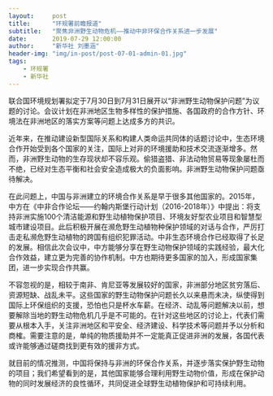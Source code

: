 ```yaml
---
layout:     post
title:      "环规署前瞻报道"
subtitle:   "聚焦非洲野生动物危机——推动中非环保合作关系进一步发展"
date:       2019-07-29 12:00:00
author:     "新华社 刘墨涵"
header-img: "img/in-post/post-07-01-admin-01.jpg"
tags:
    - 环规署 
    - 新华社
---
```

联合国环境规划署拟定于7月30日到7月31日展开以“非洲野生动物保护问题”为议题的讨论。会议计划在非洲地区生物多样性的保护措施、各国政府的合作方针、环境法在非洲地区的落实方案等问题上达成多方的共识。  

近年来，在推动建设新型国际关系和构建人类命运共同体的话题讨论中，生态环境合作开始受到各个国家的关注，国际上对非的环境援助和技术交流逐渐增多。然而，非洲野生动物的生存现状却不容乐观。偷猎盗猎、非法动物贸易等现象屡杜而不绝，已经对生态平衡和社会安全造成极大的负面影响。非洲野生动物保护问题亟待解决。  

在此问题上，中国与非洲建立的环境合作关系是早于很多其他国家的。2015年，中方在《中非合作论坛——约翰内斯堡行动计划（2016-2018年）》中提出：将支持非洲实施100个清洁能源和野生动植物保护项目、环境友好型农业项目和智慧型城市建设项目。此后积极开展在濒危野生动植物种保护领域的对话与合作，严厉打击走私濒危野生动植物的跨国有组织犯罪活动。中非生态环境合作已经取得了长足的发展。相信此次会议中，中方能够分享在野生动物保护领域的实践经验，最大化合作效益，建立更为完善的协作机制。中方也期待更多国家的加入，形成国家集团，进一步实现合作共赢。  

不容忽视的是，相较于南非、肯尼亚等发展较好的国家，非洲部分地区贫穷落后、资源短缺、战乱未平。这些国家的野生动物保护问题长久以来悬而未决，纵使得到国际上环保组织的支援，恐怕也只是杯水车薪。在经济、动乱等问题解决以前，想要解除当地的野生动物危机几乎是不可能的。在针对这些地区的讨论上，代表们需要从根本入手，关注非洲地区和平安全、经济建设、科学技术等问题并予以分析和商榷。需要注意的是，单纯的物质援助并不一定能真正促进非洲的发展，各国代表或许能够通过磋商找到更有效的援非方式。  

就目前的情况推测，中国将保持与非洲的环保合作关系，并逐步落实保护野生动物的项目；我们希望看到的是，其他国家能够合理利用野生动物价值，形成在保护动物的同时发展经济的良性循环，共同促进全球野生动植物保护和可持续利用。
